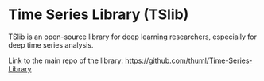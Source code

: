 # Time Series Library (TSlib)

TSlib is an open-source library for deep learning researchers, especially for deep time series analysis.

Link to the main repo of the library: https://github.com/thuml/Time-Series-Library
